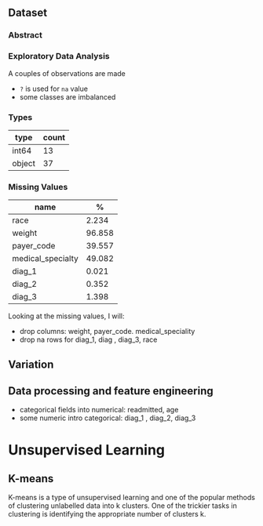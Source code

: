## Dataset

### Abstract

### Exploratory Data Analysis

A couples of observations are made

- `?` is used for `na` value
- some classes are imbalanced



### Types


| type   | count |
|--------|-------|
| int64  | 13    |
| object | 37    |



### Missing Values

| name              |   %    |
|-------------------|--------|
| race              | 2.234  |
| weight            | 96.858 |
| payer_code        | 39.557 |
| medical_specialty | 49.082 |
| diag_1            | 0.021  |
| diag_2            | 0.352  |
| diag_3            | 1.398  |

Looking at the missing values, I will:

 - drop columns: weight, payer_code. medical_speciality
 - drop na rows for diag_1, diag , diag_3, race 
 
 
 ## Variation 
 
 
 ## Data processing and feature engineering
 
- categorical fields into numerical: readmitted, age
- some numeric intro categorical: diag_1 , diag_2, diag_3  
 
 
 
# Unsupervised Learning

## K-means 

K-means is a type of unsupervised learning and one of the popular methods of clustering unlabelled data into k clusters. One of the trickier tasks in clustering is identifying the appropriate number of clusters k. 